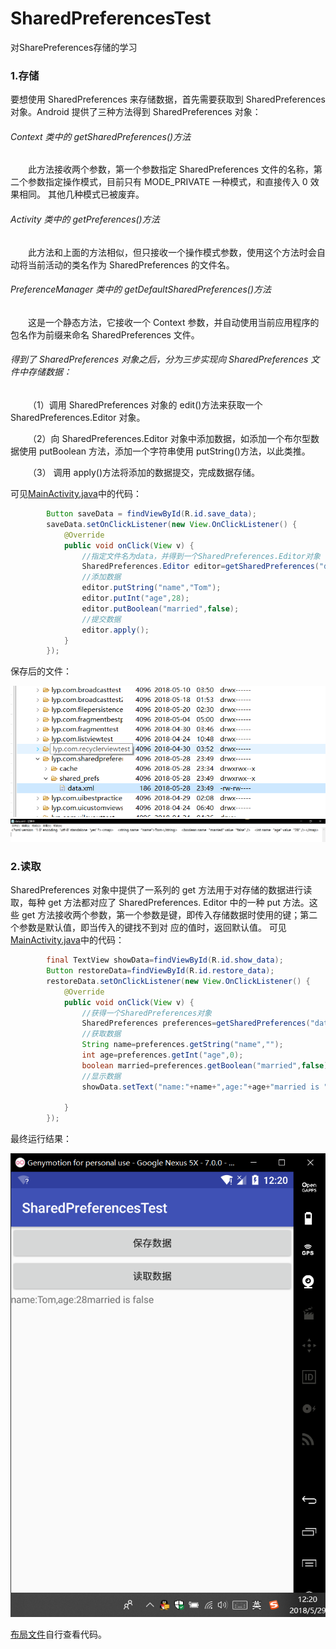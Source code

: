 # SharedPreferencesTest
对SharePreferences存储的学习
### 1.存储

要想使用 SharedPreferences 来存储数据，首先需要获取到 SharedPreferences 对象。Android 提供了三种方法得到 SharedPreferences 对象：

###### Context 类中的 getSharedPreferences()方法
  此方法接收两个参数，第一个参数指定 SharedPreferences 文件的名称，第二个参数指定操作模式，目前只有 MODE_PRIVATE 一种模式，和直接传入 0 效果相同。
  其他几种模式已被废弃。

###### Activity 类中的 getPreferences()方法
  此方法和上面的方法相似，但只接收一个操作模式参数，使用这个方法时会自动将当前活动的类名作为 SharedPreferences 的文件名。

###### PreferenceManager 类中的 getDefaultSharedPreferences()方法
  这是一个静态方法，它接收一个 Context 参数，并自动使用当前应用程序的包名作为前缀来命名 SharedPreferences 文件。

###### 得到了 SharedPreferences 对象之后，分为三步实现向 SharedPreferences 文件中存储数据：
  （1）调用 SharedPreferences 对象的 edit()方法来获取一个 SharedPreferences.Editor 对象。
  
  （2）向 SharedPreferences.Editor 对象中添加数据，如添加一个布尔型数据使用 putBoolean 方法，添加一个字符串使用 putString()方法，以此类推。
  
  （3） 调用 apply()方法将添加的数据提交，完成数据存储。

可见[MainActivity.java](/app/src/main/java/lyp/com/sharedpreferencestest/MainActivity.java)中的代码：
```Java
        Button saveData = findViewById(R.id.save_data);
        saveData.setOnClickListener(new View.OnClickListener() {
            @Override
            public void onClick(View v) {
                //指定文件名为data，并得到一个SharedPreferences.Editor对象
                SharedPreferences.Editor editor=getSharedPreferences("data",MODE_PRIVATE).edit();
                //添加数据
                editor.putString("name","Tom");
                editor.putInt("age",28);
                editor.putBoolean("married",false);
                //提交数据
                editor.apply();
            }
        });
```
保存后的文件：

![save](/img/save.png "save")
![data_save](/img/datasave.png "data_save")
### 2.读取
SharedPreferences 对象中提供了一系列的 get 方法用于对存储的数据进行读取，每种 get 方法都对应了 SharedPreferences. Editor 
中的一种 put 方法。这些 get 方法接收两个参数，第一个参数是键，即传入存储数据时使用的键；第二个参数是默认值，即当传入的键找不到对
应的值时，返回默认值。
可见[MainActivity.java](/app/src/main/java/lyp/com/sharedpreferencestest/MainActivity.java)中的代码：
```Java
        final TextView showData=findViewById(R.id.show_data);
        Button restoreData=findViewById(R.id.restore_data);
        restoreData.setOnClickListener(new View.OnClickListener() {
            @Override
            public void onClick(View v) {
                //获得一个SharedPreferences对象
                SharedPreferences preferences=getSharedPreferences("data",MODE_PRIVATE);
                //获取数据
                String name=preferences.getString("name","");
                int age=preferences.getInt("age",0);
                boolean married=preferences.getBoolean("married",false);
                //显示数据
                showData.setText("name:"+name+",age:"+age+"married is "+married);

            }
        });
```
最终运行结果：

![restore_data](/img/restoredata.png "restore_data")

[布局文件](/app/src/main/res/layout/activity_main.xml)自行查看代码。
